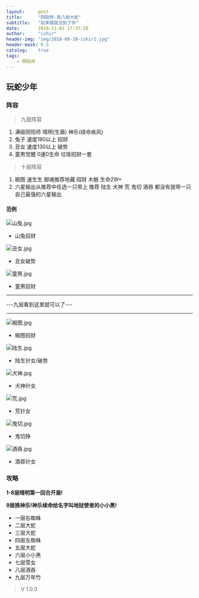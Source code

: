 ```yaml
---
layout:     post
title:      "阴阳师-真八岐大蛇"
subtitle:   "后来我就见到了你"
date:       2018-11-01 17:37:28
author:     "ishir"
header-img: "img/2018-08-10-ishir2.jpg"
header-mask: 0.5
catalog:    true
tags:
    - 阴阳师
---
```

**<font size="5">  </font>**
<!--上标:º ¹ ² ³ ⁴⁵ ⁶ ⁷ ⁸ ⁹ ⁺ ⁻ ⁼ ⁽ ⁾ ⁿ ′ ½下标:₀ ₁ ₂ ₃ ₄ ₅ ₆ ₇ ₈ ₉ ₊ ₋ ₌ ₍ ₎
[<font size="2" color="#006666">包级函数</font>](#package)<p id = "package"></p>-->

## 玩蛇少年

### 阵容

> 九层阵容

1. 满级阴阳师 晴明(生盾) 神乐(续命疾风)
1. 兔子 速度180以上 招财
1. 丑女 速度130以上 破势
1. 童男觉醒 0速0生命 垃圾招财一套

> 十层阵容

1. 椒图 速生生 御魂推荐地藏 招财 木魅 生命2W+
1. 六星输出从推荐中任选一只带上 推荐 陆生 犬神 荒 鬼切 酒吞 都没有就带一只自己最强的六星输出 

#### 范例 

![山兔.jpg](https://upload-images.jianshu.io/upload_images/1074123-470d24c340b7ced8.jpg?imageMogr2/auto-orient/strip%7CimageView2/2/w/1240)

- 山兔招财

![丑女.jpg](https://upload-images.jianshu.io/upload_images/1074123-e39aba224118671b.jpg?imageMogr2/auto-orient/strip%7CimageView2/2/w/1240)

- 丑女破势

![童男.jpg](https://upload-images.jianshu.io/upload_images/1074123-15955ee8a043680f.jpg?imageMogr2/auto-orient/strip%7CimageView2/2/w/1240)

- 童男招财


---

---九层看到这里就可以了---

---


![椒图.jpg](https://upload-images.jianshu.io/upload_images/1074123-75e74ce6e086f49a.jpg?imageMogr2/auto-orient/strip%7CimageView2/2/w/1240)

- 椒图招财

![陆生.jpg](https://upload-images.jianshu.io/upload_images/1074123-bbf90b0c7488afd0.jpg?imageMogr2/auto-orient/strip%7CimageView2/2/w/1240)

- 陆生针女/破势

![犬神.jpg](https://upload-images.jianshu.io/upload_images/1074123-3e96f7a6b47f35e2.jpg?imageMogr2/auto-orient/strip%7CimageView2/2/w/1240)

- 犬神针女

![荒.jpg](https://upload-images.jianshu.io/upload_images/1074123-609975868bbe4473.jpg?imageMogr2/auto-orient/strip%7CimageView2/2/w/1240)

- 荒针女

![鬼切.jpg](https://upload-images.jianshu.io/upload_images/1074123-2e9c258cac2cd30b.jpg?imageMogr2/auto-orient/strip%7CimageView2/2/w/1240)

- 鬼切挣

![酒吞.jpg](https://upload-images.jianshu.io/upload_images/1074123-fbf9541289953059.jpg?imageMogr2/auto-orient/strip%7CimageView2/2/w/1240)

- 酒吞针女


### 攻略

**1-8层晴明第一回合开盾!** 

**9层换神乐!神乐续命给名字叫地狱使者的小小黑!**

* 一层右蜘蛛
* 二层大蛇
* 三层大蛇
* 四层左蜘蛛
* 五层大蛇
* 六层小小黑
* 七层雪女
* 八层酒吞
* 九层万年竹

> V 1.0.0
